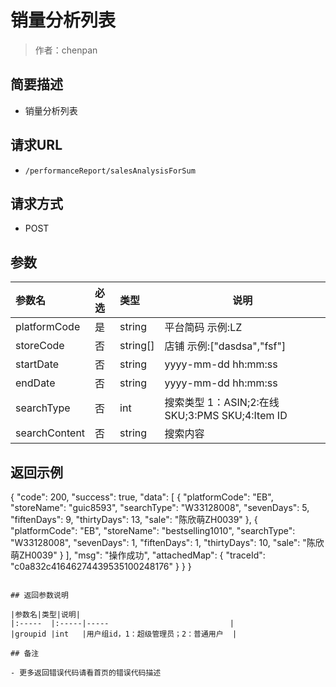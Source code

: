 # 销量分析列表

> 作者：chenpan

## 简要描述

- 销量分析列表

## 请求URL
- ` /performanceReport/salesAnalysisForSum `
  
## 请求方式
- POST 

## 参数

|参数名|必选|类型|说明|
|:----    |:---|:----- |-----   |
|platformCode |是  |string |平台简码 示例:LZ|
|storeCode |否  |string[] | 店铺 示例:["dasdsa","fsf"]   |
|startDate     |否  |string | yyyy-mm-dd hh:mm:ss |
|endDate     |否  |string | yyyy-mm-dd hh:mm:ss   |
|searchType     |否  | int| 搜索类型 1：ASIN;2:在线SKU;3:PMS SKU;4:Item ID |
|searchContent    |否  |string | 搜索内容 |  |

## 返回示例 

{
	"code": 200,
	"success": true,
	"data": [
		{
			"platformCode": "EB",
			"storeName": "guic8593",
			"searchType": "W33128008",
			"sevenDays": 5,
			"fiftenDays": 9,
			"thirtyDays": 13,
			"sale": "陈欣萌ZH0039"
		},
		{
			"platformCode": "EB",
			"storeName": "bestselling1010",
			"searchType": "W33128008",
			"sevenDays": 1,
			"fiftenDays": 1,
			"thirtyDays": 10,
			"sale": "陈欣萌ZH0039"
		}
	],
	"msg": "操作成功",
	"attachedMap": {
		"traceId": "c0a832c41646274439535100248176"
	}
}
}
```

## 返回参数说明 

|参数名|类型|说明|
|:-----  |:-----|-----                           |
|groupid |int   |用户组id，1：超级管理员；2：普通用户  |

## 备注 

- 更多返回错误代码请看首页的错误代码描述
